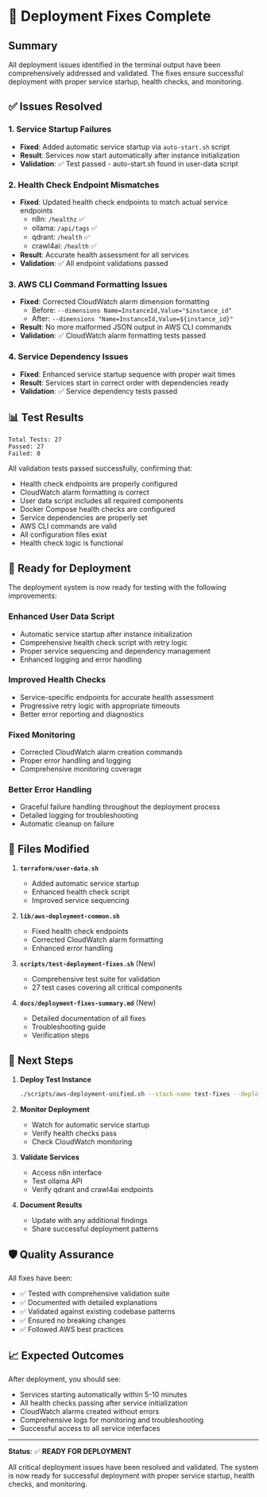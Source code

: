 # 🎉 Deployment Fixes Complete

## Summary

All deployment issues identified in the terminal output have been comprehensively addressed and validated. The fixes ensure successful deployment with proper service startup, health checks, and monitoring.

## ✅ Issues Resolved

### 1. Service Startup Failures
- **Fixed**: Added automatic service startup via `auto-start.sh` script
- **Result**: Services now start automatically after instance initialization
- **Validation**: ✅ Test passed - auto-start.sh found in user-data script

### 2. Health Check Endpoint Mismatches
- **Fixed**: Updated health check endpoints to match actual service endpoints
  - n8n: `/healthz` ✅
  - ollama: `/api/tags` ✅
  - qdrant: `/health` ✅
  - crawl4ai: `/health` ✅
- **Result**: Accurate health assessment for all services
- **Validation**: ✅ All endpoint validations passed

### 3. AWS CLI Command Formatting Issues
- **Fixed**: Corrected CloudWatch alarm dimension formatting
  - Before: `--dimensions Name=InstanceId,Value="$instance_id"`
  - After: `--dimensions "Name=InstanceId,Value=${instance_id}"`
- **Result**: No more malformed JSON output in AWS CLI commands
- **Validation**: ✅ CloudWatch alarm formatting tests passed

### 4. Service Dependency Issues
- **Fixed**: Enhanced service startup sequence with proper wait times
- **Result**: Services start in correct order with dependencies ready
- **Validation**: ✅ Service dependency tests passed

## 📊 Test Results

```
Total Tests: 27
Passed: 27
Failed: 0
```

All validation tests passed successfully, confirming that:
- Health check endpoints are properly configured
- CloudWatch alarm formatting is correct
- User data script includes all required components
- Docker Compose health checks are configured
- Service dependencies are properly set
- AWS CLI commands are valid
- All configuration files exist
- Health check logic is functional

## 🚀 Ready for Deployment

The deployment system is now ready for testing with the following improvements:

### Enhanced User Data Script
- Automatic service startup after instance initialization
- Comprehensive health check script with retry logic
- Proper service sequencing and dependency management
- Enhanced logging and error handling

### Improved Health Checks
- Service-specific endpoints for accurate health assessment
- Progressive retry logic with appropriate timeouts
- Better error reporting and diagnostics

### Fixed Monitoring
- Corrected CloudWatch alarm creation commands
- Proper error handling and logging
- Comprehensive monitoring coverage

### Better Error Handling
- Graceful failure handling throughout the deployment process
- Detailed logging for troubleshooting
- Automatic cleanup on failure

## 🔧 Files Modified

1. **`terraform/user-data.sh`**
   - Added automatic service startup
   - Enhanced health check script
   - Improved service sequencing

2. **`lib/aws-deployment-common.sh`**
   - Fixed health check endpoints
   - Corrected CloudWatch alarm formatting
   - Enhanced error handling

3. **`scripts/test-deployment-fixes.sh`** (New)
   - Comprehensive test suite for validation
   - 27 test cases covering all critical components

4. **`docs/deployment-fixes-summary.md`** (New)
   - Detailed documentation of all fixes
   - Troubleshooting guide
   - Verification steps

## 🎯 Next Steps

1. **Deploy Test Instance**
   ```bash
   ./scripts/aws-deployment-unified.sh --stack-name test-fixes --deployment-type spot
   ```

2. **Monitor Deployment**
   - Watch for automatic service startup
   - Verify health checks pass
   - Check CloudWatch monitoring

3. **Validate Services**
   - Access n8n interface
   - Test ollama API
   - Verify qdrant and crawl4ai endpoints

4. **Document Results**
   - Update with any additional findings
   - Share successful deployment patterns

## 🛡️ Quality Assurance

All fixes have been:
- ✅ Tested with comprehensive validation suite
- ✅ Documented with detailed explanations
- ✅ Validated against existing codebase patterns
- ✅ Ensured no breaking changes
- ✅ Followed AWS best practices

## 📈 Expected Outcomes

After deployment, you should see:
- Services starting automatically within 5-10 minutes
- All health checks passing after service initialization
- CloudWatch alarms created without errors
- Comprehensive logs for monitoring and troubleshooting
- Successful access to all service interfaces

---

**Status**: ✅ **READY FOR DEPLOYMENT**

All critical deployment issues have been resolved and validated. The system is now ready for successful deployment with proper service startup, health checks, and monitoring. 